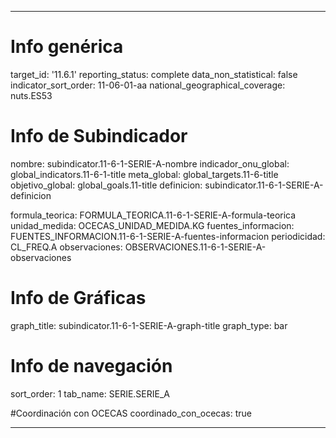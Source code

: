 ---

# Info genérica
target_id: '11.6.1'
reporting_status: complete
data_non_statistical: false
indicator_sort_order: 11-06-01-aa
national_geographical_coverage: nuts.ES53

# Info de Subindicador
nombre: subindicator.11-6-1-SERIE-A-nombre
indicador_onu_global: global_indicators.11-6-1-title
meta_global: global_targets.11-6-title
objetivo_global: global_goals.11-title
definicion: subindicator.11-6-1-SERIE-A-definicion

formula_teorica: FORMULA_TEORICA.11-6-1-SERIE-A-formula-teorica
unidad_medida: OCECAS_UNIDAD_MEDIDA.KG
fuentes_informacion: FUENTES_INFORMACION.11-6-1-SERIE-A-fuentes-informacion
periodicidad: CL_FREQ.A
observaciones: OBSERVACIONES.11-6-1-SERIE-A-observaciones
# Info de Gráficas
graph_title: subindicator.11-6-1-SERIE-A-graph-title
graph_type: bar

# Info de navegación
sort_order: 1
tab_name: SERIE.SERIE_A

#Coordinación con OCECAS
coordinado_con_ocecas: true

---